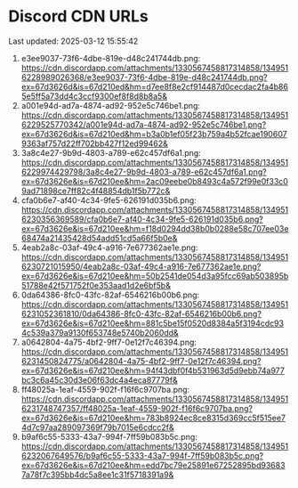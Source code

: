 # Discord CDN URLs
Last updated: 2025-03-12 15:55:42

1. e3ee9037-73f6-4dbe-819e-d48c241744db.png: https://cdn.discordapp.com/attachments/1330567458817314858/1349516228989026368/e3ee9037-73f6-4dbe-819e-d48c241744db.png?ex=67d3626d&is=67d210ed&hm=d7ee8f8e2cf914487d0cecdac2fa4b865e5ff5a73dd4c3ccf9300ef8f8d8b8a5&
2. a001e94d-ad7a-4874-ad92-952e5c746be1.png: https://cdn.discordapp.com/attachments/1330567458817314858/1349516229525770342/a001e94d-ad7a-4874-ad92-952e5c746be1.png?ex=67d3626d&is=67d210ed&hm=b3a0b1ef05f23b759a4b52fcae1906079363af757d22ff702bb427f12ed99462&
3. 3a8c4e27-9b9d-4803-a789-e62c457df6a1.png: https://cdn.discordapp.com/attachments/1330567458817314858/1349516229974429798/3a8c4e27-9b9d-4803-a789-e62c457df6a1.png?ex=67d3626e&is=67d210ee&hm=2ac09eebe0b8493c4a572f99e0f33c09ad71898ce7ff82c4f48854db1f5b772c&
4. cfa0b6e7-af40-4c34-9fe5-626191d035b6.png: https://cdn.discordapp.com/attachments/1330567458817314858/1349516230356369589/cfa0b6e7-af40-4c34-9fe5-626191d035b6.png?ex=67d3626e&is=67d210ee&hm=f18d0294dd38b0b0288e58c707ee03e68474a21435428d54add51cd5a66f5b0e&
5. 4eab2a8c-03af-49c4-a916-7e677362ae1e.png: https://cdn.discordapp.com/attachments/1330567458817314858/1349516230721015950/4eab2a8c-03af-49c4-a916-7e677362ae1e.png?ex=67d3626e&is=67d210ee&hm=50b2541de054d3a95fcc69ab503895b51788e42f571752f0e353aad1d2e6bf5b&
6. 0da64386-8fc0-43fc-82af-6546216b00b6.png: https://cdn.discordapp.com/attachments/1330567458817314858/1349516231052361810/0da64386-8fc0-43fc-82af-6546216b00b6.png?ex=67d3626e&is=67d210ee&hm=881c5be15f0520d8384a5f3194cdc934c539a379a9130f653748e5740b2060dd&
7. a0642804-4a75-4bf2-9ff7-0e12f7c46394.png: https://cdn.discordapp.com/attachments/1330567458817314858/1349516231450824775/a0642804-4a75-4bf2-9ff7-0e12f7c46394.png?ex=67d3626e&is=67d210ee&hm=94f43dbf0f4b531963d5d9ebb74a977bc3c6a45c30d3e06f63dc4a4eca87779f&
8. ff48025a-1eaf-4559-902f-f16f6c9707ba.png: https://cdn.discordapp.com/attachments/1330567458817314858/1349516231748747357/ff48025a-1eaf-4559-902f-f16f6c9707ba.png?ex=67d3626e&is=67d210ee&hm=783b8924ec8ce8315d369cc5f515ee74d7c97aa289097369f79b7015e6cdcc2f&
9. b9af6c55-5333-43a7-994f-7ff59b083b5c.png: https://cdn.discordapp.com/attachments/1330567458817314858/1349516232067649576/b9af6c55-5333-43a7-994f-7ff59b083b5c.png?ex=67d3626e&is=67d210ee&hm=edd7bc79e25891e67252895bd936837a78f7c395bb4dc5a8ee1c31f5718391a9&
